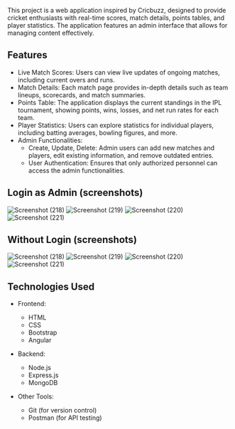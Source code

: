 This project is a web application inspired by Cricbuzz, designed to provide cricket enthusiasts with real-time scores, match details, points tables, and player statistics. 
The application features an admin interface that allows for managing content effectively.

## Features

- Live Match Scores: Users can view live updates of ongoing matches, including current overs and runs.
- Match Details: Each match page provides in-depth details such as team lineups, scorecards, and match summaries.
- Points Table: The application displays the current standings in the IPL tournament, showing points, wins, losses, and net run rates for each team.
- Player Statistics: Users can explore statistics for individual players, including batting averages, bowling figures, and more.
- Admin Functionalities: 
  - Create, Update, Delete: Admin users can add new matches and players, edit existing information, and remove outdated entries.
  - User Authentication: Ensures that only authorized personnel can access the admin functionalities.

## Login as Admin (screenshots)
![Screenshot (218)](https://github.com/user-attachments/assets/82bb1e1e-666a-43c8-b8d1-abf8c5e3b560)
![Screenshot (219)](https://github.com/user-attachments/assets/175115b5-9443-4a3e-8aec-319edade24bf)
![Screenshot (220)](https://github.com/user-attachments/assets/0ecf0853-83ff-4532-965f-197c3e47e954)
![Screenshot (221)](https://github.com/user-attachments/assets/62cae867-5f28-405a-a473-d75f326ddec4)


## Without Login (screenshots)
![Screenshot (218)](https://github.com/user-attachments/assets/82bb1e1e-666a-43c8-b8d1-abf8c5e3b560)
![Screenshot (219)](https://github.com/user-attachments/assets/175115b5-9443-4a3e-8aec-319edade24bf)
![Screenshot (220)](https://github.com/user-attachments/assets/0ecf0853-83ff-4532-965f-197c3e47e954)
![Screenshot (221)](https://github.com/user-attachments/assets/62cae867-5f28-405a-a473-d75f326ddec4)


## Technologies Used

- Frontend:
  - HTML
  - CSS
  - Bootstrap
  - Angular

- Backend:
  - Node.js
  - Express.js
  - MongoDB

- Other Tools:
  - Git (for version control)
  - Postman (for API testing)
